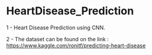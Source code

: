 # HeartDisease_Prediction

1 - Heart Disease Prediction using CNN.

2 - The dataset can be found on the link : https://www.kaggle.com/ronitf/predicting-heart-disease
